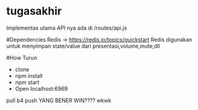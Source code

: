 # tugasakhir
Implementas utama API nya ada di /routes/api.js

#Dependencies
Redis -> https://redis.io/topics/quickstart
Redis digunakan untuk menyimpan state/value dari presentasi,volume,mute,dll

#How Turun
* clone
* npm install
* npm start
* Open localhost:6969


pull b4 push
YANG BENER WIN???? wkwk
